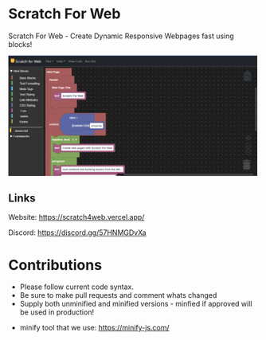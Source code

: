 # Scratch For Web
Scratch For Web - Create Dynamic Responsive Webpages fast using blocks!

<img src="meta.png" width="500" alt="Screenshot" />


## Links

Website: https://scratch4web.vercel.app/

Discord: https://discord.gg/57HNMGDvXa

# Contributions
 * Please follow current code syntax.
 * Be sure to make pull requests and comment whats changed
 * Supply both unminified and minified versions  - minfied if approved will be used in production! 
  - minify tool that we use: https://minify-js.com/ 
 

